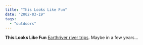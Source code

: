 ```yaml
---
title: "This Looks Like Fun"
date: "2002-03-19"
tags: 
  - "outdoors"
---
```


**This Looks Like Fun** [Earthriver river trips](http://www.earthriver.com/). Maybe in a few years...
